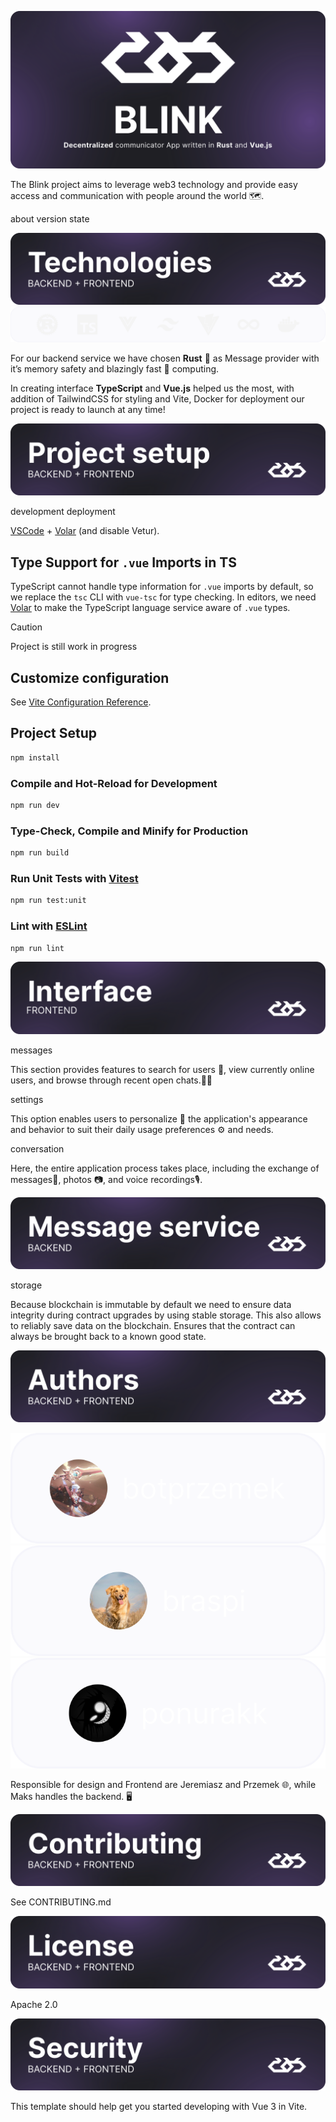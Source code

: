 ![BLINK](./.github/readme/heading.svg)

The Blink project aims to leverage web3 technology and provide easy access and communication with people around the
world 🗺️.

about
version
state

![Technologies](./.github/readme/technologies.svg)
![Icons](./.github/readme/icons.svg)

For our backend service we have chosen **Rust** 🦀 as Message provider with it’s memory safety and blazingly fast 🚀
computing.

In creating interface **TypeScript** and **Vue.js** helped us the most, with addition of TailwindCSS for styling and
Vite,
Docker for deployment our project is ready to launch at any time!

![Project setup](./.github/readme/setup.svg)

development
deployment

[VSCode](https://code.visualstudio.com/) + [Volar](https://marketplace.visualstudio.com/items?itemName=Vue.volar) (and
disable Vetur).

## Type Support for `.vue` Imports in TS

TypeScript cannot handle type information for `.vue` imports by default, so we replace the `tsc` CLI with `vue-tsc` for
type checking. In editors, we need [Volar](https://marketplace.visualstudio.com/items?itemName=Vue.volar) to make the
TypeScript language service aware of `.vue` types.

> [!Caution]
> <span id="status">Project is still work in progress</span>

## Customize configuration

See [Vite Configuration Reference](https://vitejs.dev/config/).

## Project Setup

```sh
npm install
```

### Compile and Hot-Reload for Development

```sh
npm run dev
```

### Type-Check, Compile and Minify for Production

```sh
npm run build
```

### Run Unit Tests with [Vitest](https://vitest.dev/)

```sh
npm run test:unit
```

### Lint with [ESLint](https://eslint.org/)

```sh
npm run lint
```

![Interface](./.github/readme/interface.svg)

messages

This section provides features to search for users 👥, view currently online users, and browse through recent open
chats.🧑‍💻

settings

This option enables users to personalize 🎨 the application's appearance and behavior to suit their daily usage
preferences ⚙️ and needs.

conversation

Here, the entire application process takes place, including the exchange of messages📱, photos 📷, and voice recordings🎙.

![Service](./.github/readme/service.svg)

storage

Because blockchain is immutable by default we need to ensure data integrity during contract upgrades by using stable
storage. This also allows to reliably save data on the blockchain. Ensures that the contract can always be brought back
to a known good state.

![Authors](./.github/readme/authors.svg)

![botprzemek](./.github/readme/botprzemek.svg)
![Braspi](./.github/readme/braspi.svg)
![ponurakk](./.github/readme/ponurakk.svg)

Responsible for design and Frontend are Jeremiasz and Przemek 🌐, while Maks handles the backend. 🖥️

![Contributing](./.github/readme/contributing.svg)

See CONTRIBUTING.md

![License](./.github/readme/license.svg)

Apache 2.0

![Security](./.github/readme/security.svg)

This template should help get you started developing with Vue 3 in Vite.